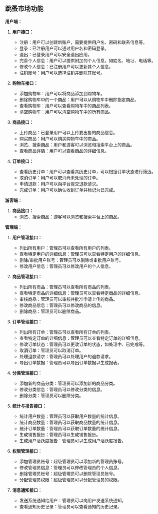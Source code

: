 ## 跳蚤市场功能

**用户端：**

1. **用户接口：**
   - 注册：用户可以创建新账户，需要提供用户名、密码和联系信息等。
   - 登录：已注册用户可以通过用户名和密码登录。
   - 退出：已登录用户可以安全退出应用。
   - 完善个人信息：用户可以提供附加的个人信息，如姓名、地址、电话等。
   - 修改个人信息：已注册用户可以更新其个人信息。
   - 注销账号：用户可以选择注销并删除其账号。
   
2. **购物车接口：**
   - 添加购物车：用户可以将商品添加到购物车。
   - 删除购物车中的一个商品：用户可以从购物车中删除指定商品。
   - 查看购物车：用户可以查看购物车中的商品列表。
   - 清空购物车：用户可以清空购物车中的所有商品。

3. **商品接口：**
   - 上传商品：已登录用户可以上传要出售的商品信息。
   - 购买商品：用户可以购买购物车中的商品。
   - 浏览、搜索商品：用户和游客可以浏览和搜索平台上的商品。
   - 查看商品详情：用户可以查看商品的详细信息。

4. **订单接口：**
   - 查看历史订单：用户可以查看其历史订单，可以根据订单状态进行筛选。
   - 取消订单：用户可以取消尚未处理的订单。
   - 申请退款：用户可以向平台提交退款请求。
   - 完成订单：用户可以确认收到订单并标记为已完成。

**游客端：**

1. **商品接口：**
   - 浏览、搜索商品：游客可以浏览和搜索平台上的商品。

**管理端：**

1. **用户管理接口：**
   - 列出所有用户：管理员可以查看所有用户的列表。
   - 查看特定用户的详细信息：管理员可以查看特定用户的详细信息。
   - 删除/审批用户账号：管理员可以删除或审批用户账号。
   - 修改用户信息：管理员可以修改用户的个人信息。

2. **商品管理接口：**
   - 列出所有商品：管理员可以查看所有商品的列表。
   - 查看特定商品的详细信息：管理员可以查看特定商品的详细信息。
   - 审核商品：管理员可以审核并批准申请上传的商品。
   - 修改商品信息：管理员可以修改商品的信息。
   - 删除商品：管理员可以删除商品。

3. **订单管理接口：**
   - 列出所有订单：管理员可以查看所有订单的列表。
   - 查看特定订单的详细信息：管理员可以查看特定订单的详细信息。
   - 修改订单状态：管理员可以更改订单的状态，如处理中、已完成等。
   - 取消订单：管理员可以取消订单。
   - 处理退款请求：管理员可以处理用户的退款请求。
   - 导出订单数据：管理员可以导出订单数据以生成报表。

4. **分类管理接口：**
   - 添加新的商品分类：管理员可以添加新的商品分类。
   - 修改分类信息：管理员可以修改分类的信息。
   - 删除分类：管理员可以删除分类。

5. **统计与报告接口：**
   - 统计用户数量：管理员可以获取用户数量的统计信息。
   - 统计商品数量：管理员可以获取商品数量的统计信息。
   - 统计订单数量：管理员可以获取订单数量的统计信息。
   - 生成销售报告：管理员可以生成销售报告。
   - 生成用户活跃度报告：管理员可以生成用户活跃度报告。

6. **权限管理接口：**
   - 添加管理员账号：超级管理员可以添加新的管理员账号。
   - 修改管理员信息：管理员可以修改管理员的个人信息。
   - 删除管理员账号：超级管理员可以删除管理员账号。
   - 分配管理员权限：超级管理员可以分配管理员的权限。

7. **消息通知接口：**
   - 发送系统通知给用户：管理员可以向用户发送系统通知。
   - 查看通知历史记录：管理员可以查看通知的历史记录。
​		

